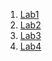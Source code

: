 1. [Lab1](https://github.com/IK-31-Kachor/star/tree/master/Lab1)
2. [Lab2](https://github.com/IK-31-Kachor/star/tree/master/Lab2)
3. [Lab3](https://github.com/IK-31-Kachor/star/tree/master/Lab3)
4. [Lab4](https://github.com/IK-31-Kachor/star/tree/master/Lab4)
